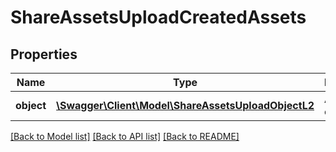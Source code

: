 # ShareAssetsUploadCreatedAssets

## Properties
Name | Type | Description | Notes
------------ | ------------- | ------------- | -------------
**__object__** | [**\Swagger\Client\Model\ShareAssetsUploadObjectL2**](ShareAssetsUploadObjectL2.md) | Asset object | 

[[Back to Model list]](../README.md#documentation-for-models) [[Back to API list]](../README.md#documentation-for-api-endpoints) [[Back to README]](../README.md)


